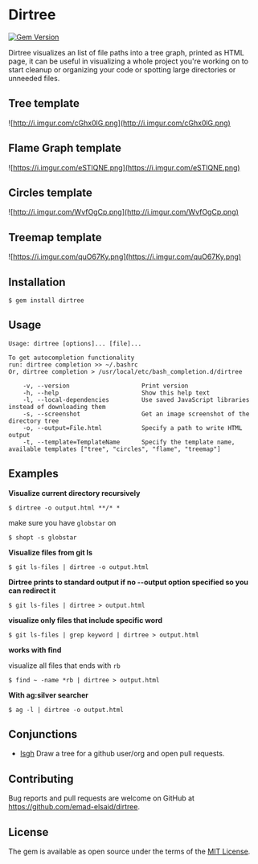 # Dirtree

[![Gem Version](https://badge.fury.io/rb/dirtree.svg)](https://badge.fury.io/rb/dirtree)

Dirtree visualizes an list of file paths into a tree graph, printed as HTML page, it can be useful in visualizing a whole project you're working on to start cleanup or organizing your code or spotting large directories or unneeded files.

## Tree template
![http://i.imgur.com/cGhx0lG.png](http://i.imgur.com/cGhx0lG.png)

## Flame Graph template
![https://i.imgur.com/eSTlQNE.png](https://i.imgur.com/eSTlQNE.png)

## Circles template
![http://i.imgur.com/WvfOgCp.png](http://i.imgur.com/WvfOgCp.png)

## Treemap template
![https://i.imgur.com/quO67Ky.png](https://i.imgur.com/quO67Ky.png)

## Installation

    $ gem install dirtree

## Usage

    Usage: dirtree [options]... [file]...
    
    To get autocompletion functionality
    run: dirtree completion >> ~/.bashrc
    Or, dirtree completion > /usr/local/etc/bash_completion.d/dirtree
        
        -v, --version                    Print version
        -h, --help                       Show this help text
        -l, --local-dependencies         Use saved JavaScript libraries instead of downloading them
        -s, --screenshot                 Get an image screenshot of the directory tree
        -o, --output=File.html           Specify a path to write HTML output
        -t, --template=TemplateName      Specify the template name, available templates ["tree", "circles", "flame", "treemap"]

## Examples

**Visualize current directory recursively**

```
$ dirtree -o output.html **/* *
```

make sure you have `globstar` on
```
$ shopt -s globstar
```

**Visualize files from git ls**

```
$ git ls-files | dirtree -o output.html
```

**Dirtree prints to standard output if no --output option specified so you can redirect it**

```
$ git ls-files | dirtree > output.html
```

**visualize only files that include specific word**

```
$ git ls-files | grep keyword | dirtree > output.html
```

**works with find**

visualize all files that ends with `rb`

```
$ find ~ -name *rb | dirtree > output.html
```

**With ag:silver searcher**

```
$ ag -l | dirtree -o output.html
```

## Conjunctions

* [lsgh](https://www.github.com/emad-elsaid/lsgh) Draw a tree for a github user/org and open pull requests.

## Contributing

Bug reports and pull requests are welcome on GitHub at https://github.com/emad-elsaid/dirtree.

## License

The gem is available as open source under the terms of the [MIT License](http://opensource.org/licenses/MIT).
